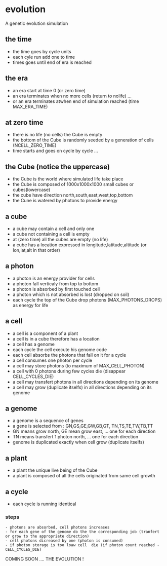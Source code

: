 # evolution
A genetic evolution simulation

## the time 
- the time goes by cycle units
- each cyle run add one to time
- times goes until end of era is reached

## the era
- an era start at time 0 (or zero time) 
- an era terminates when no more cells (return to nolife) ...
- or an era terminates atwhen end of simulation reached (time MAX_ERA_TIME)

## at zero time
- there is no life (no cells) the Cube is empty
- the bottom of the Cube is randomly seeded by a generation of cells (NCELL_ZERO_TIME)
- time starts and goes on cycle by cycle ...

## the Cube (notice the uppercase)
- the Cube is the world where simulated life take place
- the Cube is composed of 1000x1000x1000 small cubes or cubes(lowercase)
- the cube have direction north,south,east,west,top,bottom
- the Cune is watered by photons to provide energy

## a cube 
- a cube may contain  a cell and only one
- a cube not containing a cell is empty
- at (zero time) all the cubes are empty (no life)
- a cube has a location expressed in longitude,latitude,altitude (or lon,lat,alt in that order)

## a photon
- a photon is an energy provider for cells
- a photon fall verticaly from top to bottom 
- a photon is absorbed by first touched cell
- a photon which is not absorbed is lost (dropped on soil)
- each cycle the top of the Cube drop photons (MAX_PHOTONS_DROPS) as energy for life

## a cell
- a cell is a component of a plant 
- a cell is in a cube therefore has a location
- a cell has a genome
- each cycle the cell execute his genome code
- each cell absorbs the photons that fall on it for a cycle
- a cell consumes one photon per cycle
- a cell may store photons (to maximum of MAX_CELL_PHOTON)
- a cell with 0 photons during few cycles die (disappear CELL_CYCLES_DIE)
- a cell may transfert photons in all directions depending on its genome
- a cell may grow (duplicate  itselfs) in all directions depending on its genome

## a genome
- a genome is a sequence of genes 
- a gene is selected from : GN,GS,GE,GW,GB,GT, TN,TS,TE,TW,TB,TT
- GN means grow north, GE mean grow east, ... one for each direction
- TN means transfert 1 photon north, ... one for each direction
- genome is duplicated exactly when cell grow (duplicate  itselfs)

## a plant
- a plant the unique live being of the Cube 
- a plant is composed of all the cells originated from same cell growth

## a cycle
- each cycle is running identical
### steps
    - photons are absorbed, cell photons increases
    - for each gene of the genome do the the corresponding job (tranfert or grow to the appropriate direction) 
    - cell photons dicreased by one (photon is consumed)
    - if photon storage is too loaw cell  die (if photon count reached -CELL_CYCLES_DIE)

COMING SOON .... THE EVOLUTION !
